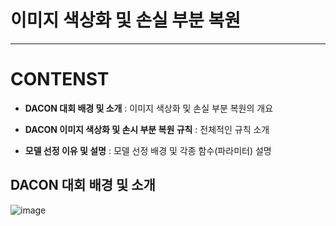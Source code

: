# 이미지 색상화 및 손실 부분 복원
 --- 

# **CONTENST**

  
* **DACON 대회 배경 및 소개** : 이미지 색상화 및 손실 부분 복원의 개요 

  
* **DACON 이미지 색상화 및 손시 부분 복원 규칙** : 전체적인 규칙 소개 

  
* **모델 선정 이유 및 설명** : 모델 선정 배경 및 각종 함수(파라미터) 설명


## DACON 대회 배경 및 소개 


![image](https://github.com/user-attachments/assets/2b855d05-3e12-4909-b3c2-35fa2c15a49c)

